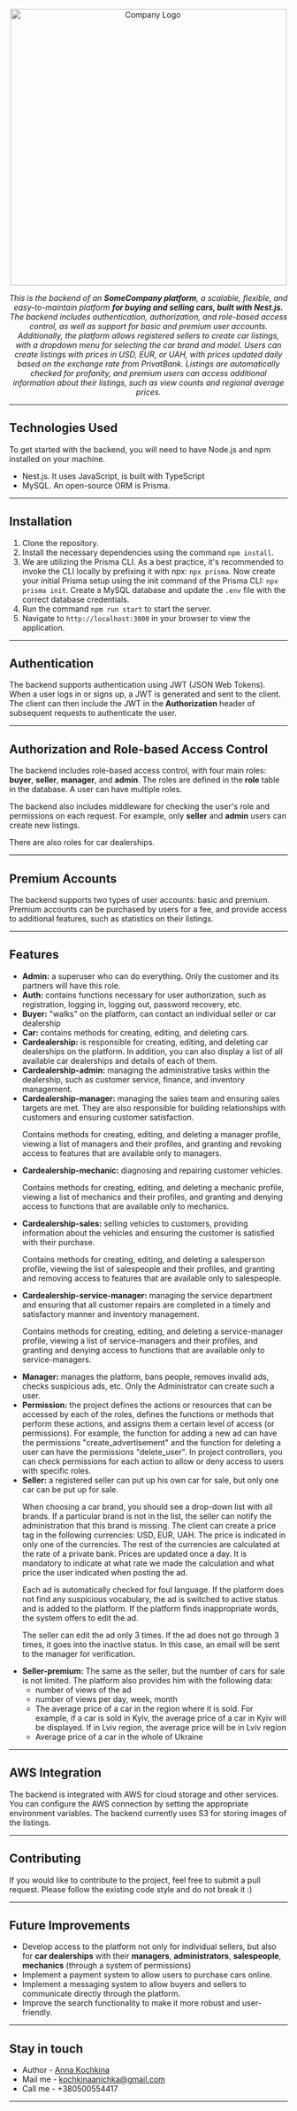 
<p align="center">
  <img src="https://i.pinimg.com/564x/b9/04/e6/b904e60f9c02d8afeb4b768164826c59.jpg" width="500" alt="Company Logo" />
</p>

[circleci-image]: https://img.shields.io/circleci/build/github/nestjs/nest/master?token=abc123def456
[circleci-url]: https://circleci.com/gh/nestjs/nest

  _<p align="center">
This is the backend of an __SomeCompany platform__, a scalable, flexible, and easy-to-maintain platform __for buying and selling cars, built with Nest.js.__ The backend includes authentication, authorization, and role-based access control, as well as support for basic and premium user accounts. Additionally, the platform allows registered sellers to create car listings, with a dropdown menu for selecting the car brand and model. Users can create listings with prices in USD, EUR, or UAH, with prices updated daily based on the exchange rate from PrivatBank. Listings are automatically checked for profanity, and premium users can access additional information about their listings, such as view counts and regional average prices.</p>
    <p align="center">_

----
## Technologies Used
To get started with the backend, you will need to have Node.js and npm installed on your machine.

- Nest.js. It uses JavaScript, is built with TypeScript
- MySQL. An open-source ORM is Prisma.

----
## Installation
1. Clone the repository.
2. Install the necessary dependencies using the command `npm install`.
3. We are utilizing the Prisma CLI. As a best practice, it's recommended to invoke the CLI locally by prefixing it with npx:
     `npx prisma`. Now create your initial Prisma setup using the init command of the Prisma CLI:
     `npx prisma init`.
   Create a MySQL database and update the `.env` file with the correct database credentials.
4. Run the command `npm run start` to start the server.
5. Navigate to `http://localhost:3000` in your browser to view the application.

----
## Authentication
The backend supports authentication using JWT (JSON Web Tokens). When a user logs in or signs up, a JWT is generated and sent to the client. The client can then include the JWT in the __Authorization__ header of subsequent requests to authenticate the user.

----
## Authorization and Role-based Access Control
The backend includes role-based access control, with four main roles: __buyer__, __seller__, __manager__, and __admin__. The roles are defined in the __role__ table in the database. A user can have multiple roles.

The backend also includes middleware for checking the user's role and permissions on each request. For example, only __seller__ and __admin__ users can create new listings.
<p>There are also roles for car dealerships.</p>

----
## Premium Accounts
The backend supports two types of user accounts: basic and premium. Premium accounts can be purchased by users for a fee, and provide access to additional features, such as statistics on their listings.

----
## Features
* __Admin:__ a superuser who can do everything. Only the customer and its partners will have this role.
* __Auth:__ contains functions necessary for user authorization, such as registration, logging in, logging out, password recovery, etc.
* __Buyer:__ "walks" on the platform, can contact an individual seller or car dealership
* __Car:__ contains methods for creating, editing, and deleting cars.
* __Cardealership:__ is responsible for creating, editing, and deleting car dealerships on the platform. In addition, you can also display a list of all available car dealerships and details of each of them.
* __Cardealership-admin:__ managing the administrative tasks within the dealership, such as customer service, finance, and inventory management.
* __Cardealership-manager:__ managing the sales team and ensuring sales targets are met. They are also responsible for building relationships with customers and ensuring customer satisfaction. 
  <p>Contains methods for creating, editing, and deleting a manager profile, viewing a list of managers and their profiles, and granting and revoking access to features that are available only to managers.</p>
* __Cardealership-mechanic:__ diagnosing and repairing customer vehicles.
  <p>Contains methods for creating, editing, and deleting a mechanic profile, viewing a list of mechanics and their profiles, and granting and denying access to functions that are available only to mechanics.</p>
* __Cardealership-sales:__ selling vehicles to customers, providing information about the vehicles and ensuring the customer is satisfied with their purchase.
  <p>Contains methods for creating, editing, and deleting a salesperson profile, viewing the list of salespeople and their profiles, and granting and removing access to features that are available only to salespeople.</p>
* __Cardealership-service-manager:__ managing the service department and ensuring that all customer repairs are completed in a timely and satisfactory manner and inventory management.
  <p>Contains methods for creating, editing, and deleting a service-manager profile, viewing a list of service-managers and their profiles, and granting and denying access to functions that are available only to service-managers.</p>
* __Manager:__ manages the platform, bans people, removes invalid ads, checks suspicious ads, etc. Only the Administrator can create such a user.
* __Permission:__ the project defines the actions or resources that can be accessed by each of the roles, defines the functions or methods that perform these actions, and assigns them a certain level of access (or permissions). For example, the function for adding a new ad can have the permissions "create_advertisement" and the function for deleting a user can have the permissions "delete_user".
  In project controllers, you can check permissions for each action to allow or deny access to users with specific roles. 
* __Seller:__ a registered seller can put up his own car for sale, but only one car can be put up for sale.
  <p>When choosing a car brand, you should see a drop-down list with all brands. If a particular brand is not in the list, the seller can notify the administration that this brand is missing. The client can create a price tag in the following currencies: USD, EUR, UAH. The price is indicated in only one of the currencies. The rest of the currencies are calculated at the rate of a private bank. Prices are updated once a day. It is mandatory to indicate at what rate we made the calculation and what price the user indicated when posting the ad.</p>
  <p>Each ad is automatically checked for foul language.
  If the platform does not find any suspicious vocabulary, the ad is switched to active status and is added to the platform. If the platform finds inappropriate words, the system offers to edit the ad.</p>
  <p>The seller can edit the ad only 3 times. If the ad does not go through 3 times, it goes into the inactive status. In this case, an email will be sent to the manager for verification.</p>
* __Seller-premium:__ The same as the seller, but the number of cars for sale is not limited. The platform also provides him with the following data:
  - number of views of the ad
  - number of views per day, week, month
  - The average price of a car in the region where it is sold.
  For example, if a car is sold in Kyiv, the average price of a car in Kyiv will be displayed.
  If in Lviv region, the average price will be in Lviv region
  - Average price of a car in the whole of Ukraine

----
## AWS Integration
The backend is integrated with AWS for cloud storage and other services. You can configure the AWS connection by setting the appropriate environment variables. The backend currently uses S3 for storing images of the listings.

----
## Contributing
If you would like to contribute to the project, feel free to submit a pull request. Please follow the existing code style and do not break it :) 

----
## Future Improvements
* Develop access to the platform not only for individual sellers, but also for __car dealerships__ with their __managers__, __administrators__, __salespeople__, __mechanics__ (through a system of permissions)
* Implement a payment system to allow users to purchase cars online.
* Implement a messaging system to allow buyers and sellers to communicate directly through the platform.
* Improve the search functionality to make it more robust and user-friendly.

----
## Stay in touch
- Author - [Anna Kochkina](https://github.com/KochkinAnna)
- Mail me - kochkinaanichka@gmail.com
- Call me - +380500554417

----